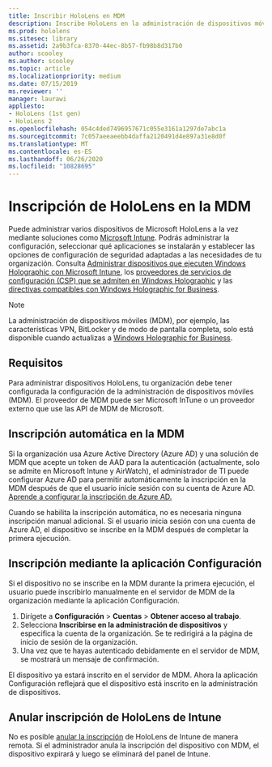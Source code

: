 ```yaml
---
title: Inscribir HoloLens en MDM
description: Inscribe HoloLens en la administración de dispositivos móviles (MDM) para facilitar la administración de varios dispositivos.
ms.prod: hololens
ms.sitesec: library
ms.assetid: 2a9b3fca-8370-44ec-8b57-fb98b8d317b0
author: scooley
ms.author: scooley
ms.topic: article
ms.localizationpriority: medium
ms.date: 07/15/2019
ms.reviewer: ''
manager: laurawi
appliesto:
- HoloLens (1st gen)
- HoloLens 2
ms.openlocfilehash: 054c4ded7496957671c055e3161a1297de7abc1a
ms.sourcegitcommit: 7c057aeeaeebb4daffa2120491d4e897a31e8d0f
ms.translationtype: MT
ms.contentlocale: es-ES
ms.lasthandoff: 06/26/2020
ms.locfileid: "10828695"
---
```

# Inscripción de HoloLens en la MDM

Puede administrar varios dispositivos de Microsoft HoloLens a la vez mediante soluciones como [Microsoft Intune](https://docs.microsoft.com/intune/windows-holographic-for-business). Podrás administrar la configuración, seleccionar qué aplicaciones se instalarán y establecer las opciones de configuración de seguridad adaptadas a las necesidades de tu organización. Consulta [Administrar dispositivos que ejecuten Windows Holographic con Microsoft Intune](https://docs.microsoft.com/intune/windows-holographic-for-business), los [proveedores de servicios de configuración (CSP) que se admiten en Windows Holographic](https://msdn.microsoft.com/windows/hardware/commercialize/customize/mdm/configuration-service-provider-reference#hololens) y las [directivas compatibles con Windows Holographic for Business](https://msdn.microsoft.com/windows/hardware/commercialize/customize/mdm/policy-configuration-service-provider#hololenspolicies).

> [!NOTE]
> La administración de dispositivos móviles (MDM), por ejemplo, las características VPN, BitLocker y de modo de pantalla completa, solo está disponible cuando actualizas a [Windows Holographic for Business](hololens1-upgrade-enterprise.md).

## Requisitos

 Para administrar dispositivos HoloLens, tu organización debe tener configurada la configuración de la administración de dispositivos móviles (MDM). El proveedor de MDM puede ser Microsoft InTune o un proveedor externo que use las API de MDM de Microsoft.

## Inscripción automática en la MDM

Si la organización usa Azure Active Directory (Azure AD) y una solución de MDM que acepte un token de AAD para la autenticación (actualmente, solo se admite en Microsoft Intune y AirWatch), el administrador de TI puede configurar Azure AD para permitir automáticamente la inscripción en la MDM después de que el usuario inicie sesión con su cuenta de Azure AD. [Aprende a configurar la inscripción de Azure AD.](https://docs.microsoft.com/mem/intune/enrollment/windows-enroll#enable-windows-10-automatic-enrollment)

Cuando se habilita la inscripción automática, no es necesaria ninguna inscripción manual adicional. Si el usuario inicia sesión con una cuenta de Azure AD, el dispositivo se inscribe en la MDM después de completar la primera ejecución.

## Inscripción mediante la aplicación Configuración

 Si el dispositivo no se inscribe en la MDM durante la primera ejecución, el usuario puede inscribirlo manualmente en el servidor de MDM de la organización mediante la aplicación Configuración.

1. Dirígete a **Configuración** > **Cuentas** > **Obtener acceso al trabajo**.
1. Selecciona **Inscribirse en la administración de dispositivos** y especifica la cuenta de la organización. Se te redirigirá a la página de inicio de sesión de la organización.
1. Una vez que te hayas autenticado debidamente en el servidor de MDM, se mostrará un mensaje de confirmación.

El dispositivo ya estará inscrito en el servidor de MDM. Ahora la aplicación Configuración reflejará que el dispositivo está inscrito en la administración de dispositivos.

## Anular inscripción de HoloLens de Intune

No es posible [anular la inscripción](https://docs.microsoft.com/intune-user-help/unenroll-your-device-from-intune-windows) de HoloLens de Intune de manera remota. Si el administrador anula la inscripción del dispositivo con MDM, el dispositivo expirará y luego se eliminará del panel de Intune.
